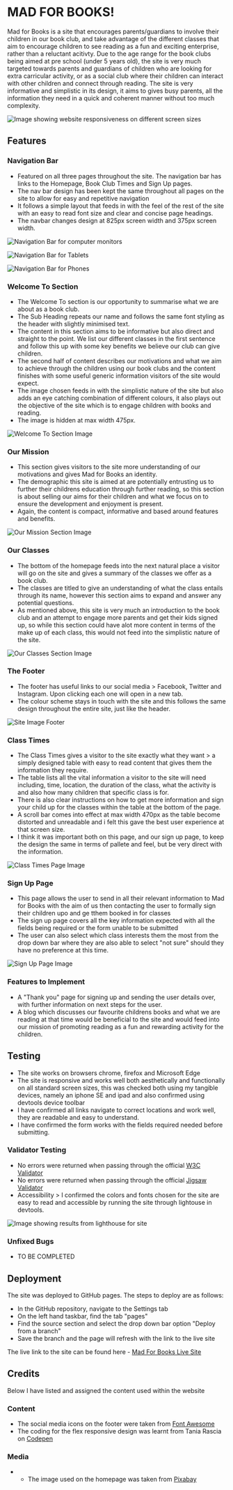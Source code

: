 # MAD FOR BOOKS! 
Mad for Books is a site that encourages parents/guardians to involve their children in our book club, and take advantage of the different classes that aim to encourage children to see reading as a fun and exciting enterprise, rather than a reluctant acitivty. Due to the age range for the book clubs being aimed at pre school (under 5 years old), the site is very much targeted towards parents and guardians of children who are looking for extra carricular activity, or as a social club where their children can interact with other children and connect through reading. The site is very informative and simplistic in its design, it aims to gives busy parents, all the information they need in a quick and coherent manner without too much complexity. 

![Image showing website responsiveness on different screen sizes](assets/images/AmIResponsive.PNG)


## Features 

### Navigation Bar

- Featured on all three pages throughout the site. The navigation bar has links to the Homepage, Book Club Times and Sign Up pages.
- The nav bar design has been kept the same throughout all pages on the site to allow for easy and repetitive navigation
- It follows a simple layout that feeds in with the feel of the rest of the site with an easy to read font size and clear and concise page headings.
- The navbar changes design at 825px screen width and 375px screen width.

![Navigation Bar for computer monitors](assets/images/Navbarcomputer.PNG)

![Navigation Bar for Tablets](assets/images/navbartablet.PNG)

![Navigation Bar for Phones](assets/images/navbarphone.PNG)

### Welcome To Section 

- The Welcome To section is our opportunity to summarise what we are about as a book club. 
- The Sub Heading repeats our name and follows the same font styling as the header with slightly minimised text.
- The content in this section aims to be informative but also direct and straight to the point. We list our different classes in the first sentence and follow this up with some key benefits we believe our club can give children.
- The second half of content describes our motivations and what we aim to achieve through the children using our book clubs and the content finishes with some useful generic information visitors of the site would expect.
- The image chosen feeds in with the simplistic nature of the site but also adds an eye catching combination of different colours, it also plays out the objective of the site which is to engage children with books and reading. 
- The image is hidden at max width 475px.

![Welcome To Section Image](assets/images/welcometosection.PNG)

### Our Mission 

- This section gives visitors to the site more understanding of our motivations and gives Mad for Books an identity.
- The demographic this site is aimed at are potentially entrusting us to further their childrens education through further reading, so this section is about selling our aims for their children and what we focus on to ensure the development and enjoyment is present.
- Again, the content is compact, informative and based around features and benefits.

![Our Mission Section Image](assets/images/ourmission.PNG)

### Our Classes

- The bottom of the homepage feeds into the next natural place a visitor will go on the site and gives a summary of the classes we offer as a book club.
- The classes are titled to give an understanding of what the class entails through its name, however this section aims to expand and answer any potential questions.
- As mentioned above, this site is very much an introduction to the book club and an attempt to engage more parents and get their kids signed up, so while this section could have alot more content in terms of the make up of each class, this would not feed into the simplistic nature of the site. 

![Our Classes Section Image](assets/images/ourclasses.PNG)

### The Footer

- The footer has useful links to our social media > Facebook, Twitter and Instagram. Upon clicking each one will open in a new tab.
- The colour scheme stays in touch with the site and this follows the same design throughout the entire site, just like the header. 

![Site Image Footer](assets/images/footer.PNG)

### Class Times 

- The Class Times gives a visitor to the site exactly what they want > a simply designed table with easy to read content that gives them the information they require.
- The table lists all the vital information a visitor to the site will need including, time, location, the duration of the class, what the activity is and also how many children that specific class is for.
- There is also clear instructions on how to get more information and sign your child up for the classes within the table at the bottom of the page.
- A scroll bar comes into effect at max width 470px as the table become distorted and unreadable and i felt this gave the best user experience at that screen size.
- I think it was important both on this page, and our sign up page, to keep the design the same in terms of pallete and feel, but be very direct with the information. 

![Class Times Page Image](assets/images/ClassTimes.PNG)

### Sign Up Page

- This page allows the user to send in all their relevant information to Mad for Books with the aim of us then contacting the user to formally sign their children upo and ge tthem booked in for classes
- The sign up page covers all the key information expected with all the fields being required or the form unable to be submitted
- The user can also select which class interests them the most from the drop down bar where they are also able to select "not sure" should they have no preference at this time.

![Sign Up Page Image](assets/images/Signuppage.PNG)

### Features to Implement

- A "Thank you" page for signing up and sending the user details over, with further information on next steps for the user.
- A blog which discusses our favourite childrens books and what we are reading at that time would be beneficial to the site and would feed into our mission of promoting reading as a fun and rewarding activity for the children.

## Testing

- The site works on browsers chrome, firefox and Microsoft Edge
- The site is responsive and works well both aesthetically and functionally on all standard screen sizes, this was checked both using my tangible devices, namely an iphone SE and ipad and also confirmed using devtools device toolbar
- I have confirmed all links navigate to correct locations and work well, they are readable and easy to understand.
- I have confirmed the form works with the fields required needed before submitting.

### Validator Testing 

- No errors were returned when passing through the official [W3C Validator](https://validator.w3.org/nu/?doc=https%3A%2F%2Fjimgardner0204.github.io%2FMad-For-Books%2F)
- No errors were returned when passing through the official [Jigsaw Validator](https://jigsaw.w3.org/css-validator/validator?uri=https%3A%2F%2Fjimgardner0204.github.io%2FMad-For-Books%2F&profile=css3svg&usermedium=all&warning=1&vextwarning=&lang=en)
- Accessibility > I confirmed the colors and fonts chosen for the site are easy to read and accessible by running the site through lightouse in devtools.

![Image showing results from lighthouse for site](assets/images/lighthouse.PNG)

### Unfixed Bugs 

- TO BE COMPLETED

## Deployment 

The site was deployed to GitHub pages. The steps to deploy are as follows:

- In the GitHub repository, navigate to the Settings tab
- On the left hand taskbar, find the tab "pages"
- Find the source section and select the drop down bar option "Deploy from a branch"
- Save the branch and the page will refresh with the link to the live site

The live link to the site can be found here - [Mad For Books Live Site](https://jimgardner0204.github.io/Mad-For-Books/)

## Credits 

Below I have listed and assigned the content used within the website 

### Content

- The social media icons on the footer were taken from [Font Awesome](https://fontawesome.com/)
- The coding for the flex responsive design was learnt from Tania Rascia on [Codepen](https://codepen.io/)

### Media

- - The image used on the homepage was taken from [Pixabay](https://pixabay.com/)



[def]: /../main/assets/images/AmIResponsive.png